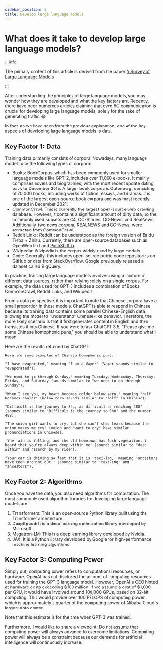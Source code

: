 ```yaml
---
sidebar_position: 3
title: Develop large language models
---
```


# What does it take to develop large language models?

:::info

The primary content of this article is derived from the paper [A Survey of Large Language Models](https://arxiv.org/abs/2303.18223).

:::

After understanding the principles of large language models, you may wonder how they are developed and what the key factors are. Recently, there have been numerous articles claiming that even 5G communication is crucial for developing large language models, solely for the sake of generating traffic 😂

In fact, as we have seen from the previous explanation, one of the key aspects of developing large language models is data.

## Key Factor 1: Data

Training data primarily consists of corpora. Nowadays, many language models use the following types of corpora:

- Books: BookCorpus, which has been commonly used for smaller language models like GPT-2, includes over 11,000 e-books. It mainly comprises novels and biographies, with the most recent update dating back to December 2015. A larger book corpus is Gutenberg, consisting of 70,000 books, including works of fiction, essays, and dramas. It is one of the largest open-source book corpora and was most recently updated in December 2021.
- CommonCrawl: This is currently the largest open-source web crawling database. However, it contains a significant amount of dirty data, so the commonly used subsets are C4, CC-Stories, CC-News, and RealNews. Additionally, two news corpora, REALNEWS and CC-News, were extracted from CommonCrawl.
- Reddit Links: Reddit can be understood as the foreign version of Baidu Tieba + Zhihu. Currently, there are open-source databases such as OpenWebText and [PushShift.io](http://PushShift.io).
- Wikipedia: Wikipedia is the corpus widely used by large models.
- Code: Generally, this includes open-source public code repositories on GitHub or data from StackOverflow. Google previously released a dataset called BigQuery.

In practice, training large language models involves using a mixture of different data sources, rather than relying solely on a single corpus. For example, the data used for GPT-3 includes a combination of Books, CommonCrawl, Reddit Links, and Wikipedia.

From a data perspective, it is important to note that Chinese corpora have a small proportion in these models. ChatGPT is able to respond in Chinese because its training data contains some parallel Chinese-English data, allowing the model to "understand" Chinese-like behavior. Therefore, the more likely scenario is that it first generates content in English and then translates it into Chinese. If you were to ask ChatGPT 3.5, "Please give me some Chinese homophonic puns," you should be able to understand what I mean.

Here are the results returned by ChatGPT:

```other
Here are some examples of Chinese homophonic puns:

"I have evaporated," meaning "I am a Vaper" (Vaper sounds similar to "evaporated").

"We need to go through Sunday," meaning Tuesday, Wednesday, Thursday, Friday, and Saturday (sounds similar to "we need to go through Sunday").

"When I see you, my heart becomes colder below zero," meaning "half becomes cooler" (below zero sounds similar to "half" in Chinese).

"Difficult is the journey to Shu, as difficult as reaching 488" (sounds similar to "Difficult is the journey to Shu" and the number 488).

"The onion girl wants to cry, but she can't shed tears because the onion makes me cry" (onion and "want to cry" have similar pronunciations in Chinese).

"The rain is falling, and the old hometown has lush vegetation. I heard that you're always deep within me" (sounds similar to "deep within" and "search by my side").

"Your car is driving so fast that it is 'taxi-ing,' meaning 'ancestors have been brought out'" (sounds similar to "taxi-ing" and "ancestors").

```

## Key Factor 2: Algorithms

Once you have the data, you also need algorithms for computation. The most commonly used algorithm libraries for developing large language models are:

1. Transformers: This is an open-source Python library built using the Transformer architecture.
2. DeepSpeed: It is a deep learning optimization library developed by Microsoft.
3. Megatron-LM: This is a deep learning library developed by Nvidia.
4. JAX: It is a Python library developed by Google for high-performance machine learning algorithms.

## Key Factor 3: Computing Power

Simply put, computing power refers to computational resources, or hardware. OpenAI has not disclosed the amount of computing resources used for training the GPT-3 language model. However, OpenAI's CEO hinted at hardware costs exceeding $100 million. If we assume a cost of $1,000 per GPU, it would have involved around 100,000 GPUs, based on 32-bit computing. This would provide over 100 PFLOPS of computing power, which is approximately a quarter of the computing power of Alibaba Cloud's largest data center.

Note that this estimate is for the time when GPT-3 was trained.

Furthermore, I would like to share a viewpoint: Do not assume that computing power will always advance to overcome limitations. Computing power will always be a constraint because our demands for artificial intelligence will continuously increase.
